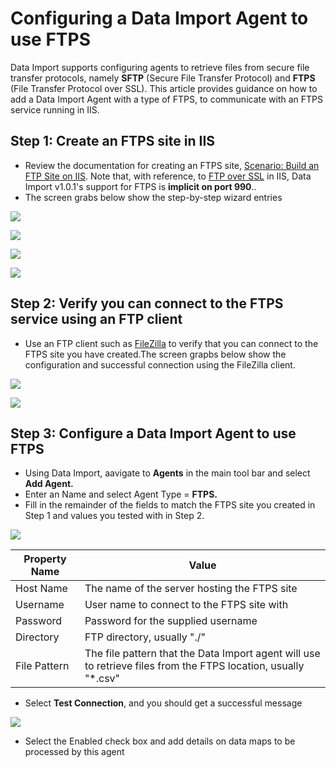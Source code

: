 # Configuring a Data Import Agent to use FTPS

Data Import supports configuring agents to retrieve files from secure file transfer protocols, namely **SFTP** (Secure File Transfer Protocol) and **FTPS** (File Transfer Protocol over SSL). This article provides guidance on how to add a Data Import Agent with a type of FTPS, to communicate with an FTPS service running in IIS.

## Step 1: Create an FTPS site in IIS

* Review the documentation for creating an FTPS site, [Scenario: Build an FTP Site on IIS](https://docs.microsoft.com/en-us/iis/publish/using-the-ftp-service/scenario-build-an-ftp-site-on-iis). Note that, with reference, to [FTP over SSL](https://docs.microsoft.com/en-us/iis/configuration/system.applicationhost/sites/site/ftpserver/security/ssl) in IIS, Data Import v1.0.1's support for FTPS is **implicit on port 990**..
* The screen grabs below show the step-by-step wizard entries

![](https://edfidocs.blob.core.windows.net/$web/img/reference/data-import/technical-articles/ftp.png)

![](https://edfidocs.blob.core.windows.net/$web/img/reference/data-import/technical-articles/ftp1.PNG)

![](https://edfidocs.blob.core.windows.net/$web/img/reference/data-import/technical-articles/ftp2.PNG)

![](https://edfidocs.blob.core.windows.net/$web/img/reference/data-import/technical-articles/ftp3.PNG)

## Step 2: Verify you can connect to the FTPS service using an FTP client

* Use an FTP client such as [FileZilla](https://filezilla-project.org/) to verify that you can connect to the FTPS site you have created.The screen grapbs below show the configuration and successful connection using the FileZilla client.

![](https://edfidocs.blob.core.windows.net/$web/img/reference/data-import/technical-articles/filezilla.PNG)

![](https://edfidocs.blob.core.windows.net/$web/img/reference/data-import/technical-articles/filezilla2.PNG)

## Step 3: Configure a Data Import Agent to use FTPS

* Using Data Import, aavigate to **Agents** in the main tool bar and select **Add Agent.**
* Enter an Name and select Agent Type = **FTPS.**
* Fill in the remainder of the fields to match the FTPS site you created in Step 1 and values you tested with in Step 2.

![](https://edfidocs.blob.core.windows.net/$web/img/reference/data-import/technical-articles/di1.PNG)

| Property Name | Value |
| --- | --- |
| Host Name | The name of the server hosting the FTPS site |
| Username | User name to connect to the FTPS site with |
| Password | Password for the supplied username |
| Directory | FTP directory, usually "./" |
| File Pattern | The file pattern that the Data Import agent will use to retrieve files from the FTPS location, usually "\*.csv" |

* Select **Test Connection**, and you should get a successful message

![](https://edfidocs.blob.core.windows.net/$web/img/reference/data-import/technical-articles/di2.PNG)

* Select the Enabled check box and add details on data maps to be processed by this agent
